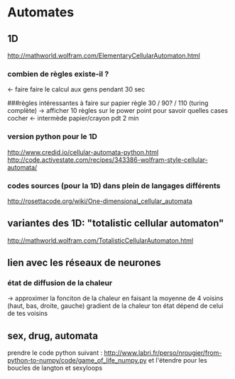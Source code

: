 
# Automates
##

## 1D
http://mathworld.wolfram.com/ElementaryCellularAutomaton.html

### combien de règles existe-il ?
<- faire faire le calcul aux gens pendant 30 sec

###règles intéressantes à faire sur papier
règle 30 / 90? / 110 (turing complète)
-> afficher 10 règles sur le power point pour savoir quelles cases cocher
<- intermède papier/crayon pdt 2 min

### version python pour le 1D
http://www.credid.io/cellular-automata-python.html
http://code.activestate.com/recipes/343386-wolfram-style-cellular-automata/

### codes sources (pour la 1D) dans plein de langages différents
http://rosettacode.org/wiki/One-dimensional_cellular_automata

## variantes des 1D: "totalistic cellular automaton"
http://mathworld.wolfram.com/TotalisticCellularAutomaton.html

## lien avec les réseaux de neurones
### état de diffusion de la chaleur
-> approximer la fonciton de la chaleur en faisant la moyenne de 4 voisins (haut, bas, droite, gauche)
gradient de la chaleur
ton état dépend de celui de tes voisins


## sex, drug, automata
prendre le code python suivant :
  http://www.labri.fr/perso/nrougier/from-python-to-numpy/code/game_of_life_numpy.py
et l'étendre pour les boucles de langton et sexyloops
